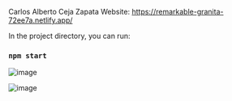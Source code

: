 Carlos Alberto Ceja Zapata
Website: https://remarkable-granita-72ee7a.netlify.app/

In the project directory, you can run:

### `npm start`

![image](https://user-images.githubusercontent.com/73798412/187349615-c29fd749-f164-45d7-91d6-fcbd8d257332.png)

![image](https://user-images.githubusercontent.com/73798412/187349696-c19865e9-836f-4f7d-a6be-4d462cf975c0.png)
